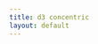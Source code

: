 ```yaml
---
title: d3 concentric
layout: default 
---
```


<link rel="preconnect" href="https://fonts.gstatic.com" crossorigin>
<link href="https://fonts.googleapis.com/css2?family=Noto+Sans+JP:wght@400;600&display=swap" rel="stylesheet">
<style>
  #chart text{ font-family:"Noto Sans JP",sans-serif; }
</style>

<div id="chart" style="width:420px; height:420px; margin:auto;"></div>

<!-- d3本体をCDNから -->
<script src="https://d3js.org/d3.v7.min.js"></script>

<!-- ページ内に直接書く例（Jekyllでそのまま通る） -->
<script>
const box = document.getElementById("chart");
const w = box.clientWidth, h = box.clientHeight, r = Math.min(w,h)/2 - 20;

const svg = d3.select("#chart").append("svg")
  .attr("width", w).attr("height", h);
const g = svg.append("g").attr("transform", `translate(${w/2},${h/2})`);

// 同心円
[0.25,0.5,0.75,1.0].forEach(f =>
  g.append("circle").attr("r", r*f).attr("fill","none").attr("stroke","black")
);

// 十字
g.append("line").attr("x1",-r).attr("x2", r).attr("y1",0).attr("y2",0).attr("stroke","black");
g.append("line").attr("x1",0).attr("x2",0).attr("y1",-r).attr("y2", r).attr("stroke","black");

// ==== 便利関数（角度は度数）====
const polar = (rho, thetaDeg) => {
  const t = thetaDeg * Math.PI/180;
  return [rho * Math.cos(t), rho * Math.sin(t)];
};
const addLabel = (txt, rho, theta, opt={}) => {
  const [x,y] = polar(rho, theta);
  // 象限で text-anchor を自動切替
  const anchor =
    (theta > -90 && theta < 90) ? "start" :
    (theta === 90 || theta === -90) ? "middle" : "end";
  g.append("text")
    .text(txt)
    .attr("x", x + (opt.dx || 0))
    .attr("y", y + (opt.dy || 0))
    .attr("text-anchor", opt.anchor || anchor)
    .attr("dominant-baseline", opt.baseline || "middle") // ←重要
    .attr("dy", opt.em || "0.35em");                     // ←微調整
};

// 中央ラベル
addLabel("PD", 0, 0, {anchor:"middle"});

// 右方向に並べる内側ラベル（角度0°、左詰め＝start）
addLabel("OD",                r*0.30,   0, {anchor:"start"});
addLabel("個人／教員",        r*0.55,   0, {anchor:"start"});
addLabel("学部・学科／FD担当", r*0.80,   0, {anchor:"start"});
addLabel("全学／FD担当・経営層", r*1.05,  0, {anchor:"start"});

// 象限ラベル（45°ずらすと円と干渉しにくい）
addLabel("研究",         r*0.93, 135);
addLabel("教育",         r*0.93,  45);
addLabel("リーダーシップ", r*0.93, -135);
addLabel("社会関与",     r*0.93,  -45);
</script>
